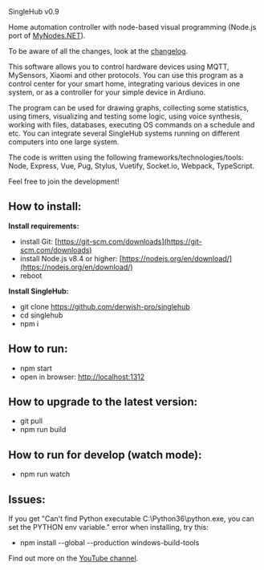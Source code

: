 
SingleHub v0.9

Home automation controller with node-based visual programming (Node.js port of [MyNodes.NET](https://github.com/derwish-pro/MyNodes.NET)).

To be aware of all the changes, look at the [changelog](https://github.com/derwish-pro/singlehub/blob/master/CHANGELOG.md).

This software allows you to control hardware devices using MQTT, MySensors, Xiaomi and other protocols. You can use this program as a control center for your smart home, integrating various devices in one system, or as a controller for your simple device in Ardiuno. 

The program can be used for drawing graphs, collecting some statistics, using timers, visualizing and testing some logic, using voice synthesis, working with files, databases, executing OS commands on a schedule and etc. You can integrate several SingleHub systems running on different computers into one large system.

The code is written using the following frameworks/technologies/tools: Node, Express, Vue, Pug, Stylus, Vuetify, Socket.io, Webpack, TypeScript.

Feel free to join the development!




**How to install:**
-------------------

**Install requirements:**
- install Git: [https://git-scm.com/downloads](https://git-scm.com/downloads)
- install Node.js v8.4 or higher: [https://nodejs.org/en/download/](https://nodejs.org/en/download/)
- reboot


**Install SingleHub:**

- git clone https://github.com/derwish-pro/singlehub
- cd singlehub
- npm i


**How to run:**
-------------------

- npm start
- open in browser: [http://localhost:1312](http://localhost:1312)


**How to upgrade to the latest version:**
-------------------

- git pull
- npm run build



**How to run for develop (watch mode):**
-------------------
- npm run watch


**Issues:**
-------------------
If you get "Can't find Python executable C:\Python36\python.exe, you can set the PYTHON env variable." error when installing, try this:
- npm install --global --production windows-build-tools

Find out more on the <a href="https://www.youtube.com/channel/UCZtlGnAmCMFgmkRptiKAT-g/videos"> YouTube channel</a>.
